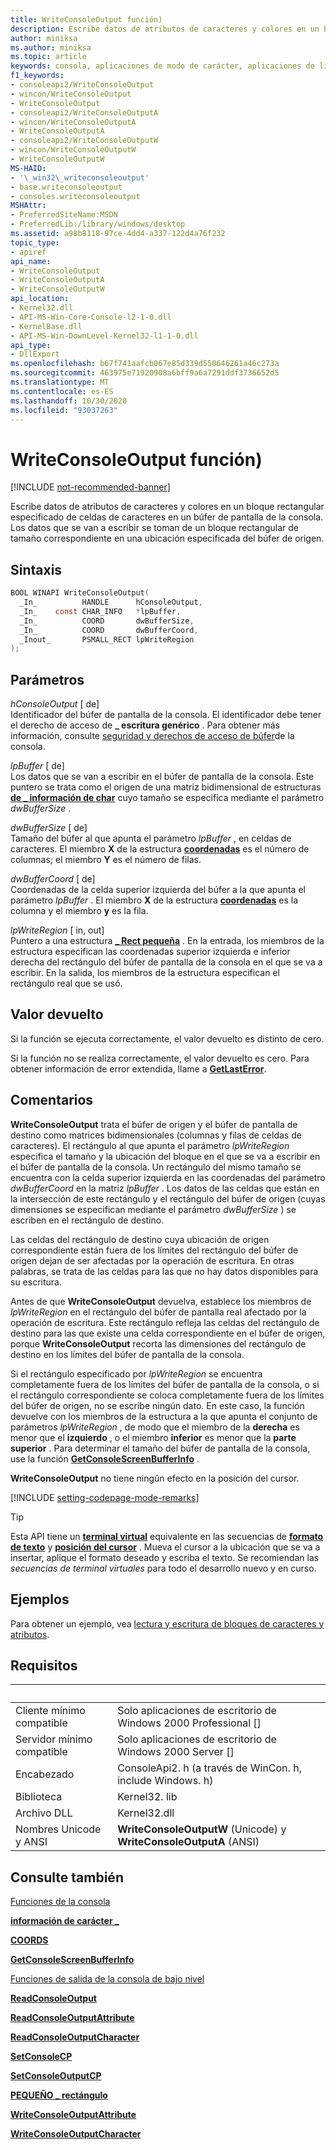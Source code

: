 ```yaml
---
title: WriteConsoleOutput función)
description: Escribe datos de atributos de caracteres y colores en un bloque rectangular especificado de celdas de caracteres en un búfer de pantalla de la consola.
author: miniksa
ms.author: miniksa
ms.topic: article
keywords: consola, aplicaciones de modo de carácter, aplicaciones de línea de comandos, aplicaciones de terminal, API de consola
f1_keywords:
- consoleapi2/WriteConsoleOutput
- wincon/WriteConsoleOutput
- WriteConsoleOutput
- consoleapi2/WriteConsoleOutputA
- wincon/WriteConsoleOutputA
- WriteConsoleOutputA
- consoleapi2/WriteConsoleOutputW
- wincon/WriteConsoleOutputW
- WriteConsoleOutputW
MS-HAID:
- '\_win32\_writeconsoleoutput'
- base.writeconsoleoutput
- consoles.writeconsoleoutput
MSHAttr:
- PreferredSiteName:MSDN
- PreferredLib:/library/windows/desktop
ms.assetid: a98b8118-97ce-4dd4-a337-122d4a76f232
topic_type:
- apiref
api_name:
- WriteConsoleOutput
- WriteConsoleOutputA
- WriteConsoleOutputW
api_location:
- Kernel32.dll
- API-MS-Win-Core-Console-l2-1-0.dll
- KernelBase.dll
- API-MS-Win-DownLevel-Kernel32-l1-1-0.dll
api_type:
- DllExport
ms.openlocfilehash: b67f741aafcb067e85d339d550646261a46c273a
ms.sourcegitcommit: 463975e71920908a6bff9a6a7291ddf3736652d5
ms.translationtype: MT
ms.contentlocale: es-ES
ms.lasthandoff: 10/30/2020
ms.locfileid: "93037263"
---
```

# <a name="writeconsoleoutput-function"></a>WriteConsoleOutput función)

[!INCLUDE [not-recommended-banner](./includes/not-recommended-banner.md)]

Escribe datos de atributos de caracteres y colores en un bloque rectangular especificado de celdas de caracteres en un búfer de pantalla de la consola. Los datos que se van a escribir se toman de un bloque rectangular de tamaño correspondiente en una ubicación especificada del búfer de origen.

## <a name="syntax"></a>Sintaxis

```C
BOOL WINAPI WriteConsoleOutput(
  _In_          HANDLE      hConsoleOutput,
  _In_    const CHAR_INFO   *lpBuffer,
  _In_          COORD       dwBufferSize,
  _In_          COORD       dwBufferCoord,
  _Inout_       PSMALL_RECT lpWriteRegion
);
```

## <a name="parameters"></a>Parámetros

*hConsoleOutput* \[ de\]  
Identificador del búfer de pantalla de la consola. El identificador debe tener el derecho de acceso de **\_ escritura genérico** . Para obtener más información, consulte [seguridad y derechos de acceso de búfer](console-buffer-security-and-access-rights.md)de la consola.

*lpBuffer* \[ de\]  
Los datos que se van a escribir en el búfer de pantalla de la consola. Este puntero se trata como el origen de una matriz bidimensional de estructuras [**de \_ información de char**](char-info-str.md) cuyo tamaño se especifica mediante el parámetro *dwBufferSize* .

*dwBufferSize* \[ de\]  
Tamaño del búfer al que apunta el parámetro *lpBuffer* , en celdas de caracteres. El miembro **X** de la estructura [**coordenadas**](coord-str.md) es el número de columnas; el miembro **Y** es el número de filas.

*dwBufferCoord* \[ de\]  
Coordenadas de la celda superior izquierda del búfer a la que apunta el parámetro *lpBuffer* . El miembro **X** de la estructura [**coordenadas**](coord-str.md) es la columna y el miembro **y** es la fila.

*lpWriteRegion* \[ in, out\]  
Puntero a una estructura [**\_ Rect pequeña**](small-rect-str.md) . En la entrada, los miembros de la estructura especifican las coordenadas superior izquierda e inferior derecha del rectángulo del búfer de pantalla de la consola en el que se va a escribir. En la salida, los miembros de la estructura especifican el rectángulo real que se usó.

## <a name="return-value"></a>Valor devuelto

Si la función se ejecuta correctamente, el valor devuelto es distinto de cero.

Si la función no se realiza correctamente, el valor devuelto es cero. Para obtener información de error extendida, llame a [**GetLastError**](https://msdn.microsoft.com/library/windows/desktop/ms679360).

## <a name="remarks"></a>Comentarios

**WriteConsoleOutput** trata el búfer de origen y el búfer de pantalla de destino como matrices bidimensionales (columnas y filas de celdas de caracteres). El rectángulo al que apunta el parámetro *lpWriteRegion* especifica el tamaño y la ubicación del bloque en el que se va a escribir en el búfer de pantalla de la consola. Un rectángulo del mismo tamaño se encuentra con la celda superior izquierda en las coordenadas del parámetro *dwBufferCoord* en la matriz *lpBuffer* . Los datos de las celdas que están en la intersección de este rectángulo y el rectángulo del búfer de origen (cuyas dimensiones se especifican mediante el parámetro *dwBufferSize* ) se escriben en el rectángulo de destino.

Las celdas del rectángulo de destino cuya ubicación de origen correspondiente están fuera de los límites del rectángulo del búfer de origen dejan de ser afectadas por la operación de escritura. En otras palabras, se trata de las celdas para las que no hay datos disponibles para su escritura.

Antes de que **WriteConsoleOutput** devuelva, establece los miembros de *lpWriteRegion* en el rectángulo del búfer de pantalla real afectado por la operación de escritura. Este rectángulo refleja las celdas del rectángulo de destino para las que existe una celda correspondiente en el búfer de origen, porque **WriteConsoleOutput** recorta las dimensiones del rectángulo de destino en los límites del búfer de pantalla de la consola.

Si el rectángulo especificado por *lpWriteRegion* se encuentra completamente fuera de los límites del búfer de pantalla de la consola, o si el rectángulo correspondiente se coloca completamente fuera de los límites del búfer de origen, no se escribe ningún dato. En este caso, la función devuelve con los miembros de la estructura a la que apunta el conjunto de parámetros *lpWriteRegion* , de modo que el miembro de la **derecha** es menor que el **izquierdo** , o el miembro **inferior** es menor que la **parte superior** . Para determinar el tamaño del búfer de pantalla de la consola, use la función [**GetConsoleScreenBufferInfo**](getconsolescreenbufferinfo.md) .

**WriteConsoleOutput** no tiene ningún efecto en la posición del cursor.

[!INCLUDE [setting-codepage-mode-remarks](./includes/setting-codepage-mode-remarks.md)]

> [!TIP]
> Esta API tiene un **[terminal virtual](console-virtual-terminal-sequences.md)** equivalente en las secuencias de **[formato de texto](console-virtual-terminal-sequences.md#text-formatting)** y **[posición del cursor](console-virtual-terminal-sequences.md#cursor-positioning)** . Mueva el cursor a la ubicación que se va a insertar, aplique el formato deseado y escriba el texto. Se recomiendan las _secuencias de terminal virtuales_ para todo el desarrollo nuevo y en curso.

## <a name="examples"></a>Ejemplos

Para obtener un ejemplo, vea [lectura y escritura de bloques de caracteres y atributos](reading-and-writing-blocks-of-characters-and-attributes.md).

## <a name="requirements"></a>Requisitos

| &nbsp; | &nbsp; |
|-|-|
| Cliente mínimo compatible | Solo aplicaciones de escritorio de Windows 2000 Professional \[\] |
| Servidor mínimo compatible | Solo aplicaciones de escritorio de Windows 2000 Server \[\] |
| Encabezado | ConsoleApi2. h (a través de WinCon. h, include Windows. h) |
| Biblioteca | Kernel32. lib |
| Archivo DLL | Kernel32.dll |
| Nombres Unicode y ANSI | **WriteConsoleOutputW** (Unicode) y **WriteConsoleOutputA** (ANSI) |

## <a name="see-also"></a>Consulte también

[Funciones de la consola](console-functions.md)

[**información de carácter \_**](char-info-str.md)

[**COORDS**](coord-str.md)

[**GetConsoleScreenBufferInfo**](getconsolescreenbufferinfo.md)

[Funciones de salida de la consola de bajo nivel](low-level-console-output-functions.md)

[**ReadConsoleOutput**](readconsoleoutput.md)

[**ReadConsoleOutputAttribute**](readconsoleoutputattribute.md)

[**ReadConsoleOutputCharacter**](readconsoleoutputcharacter.md)

[**SetConsoleCP**](setconsolecp.md)

[**SetConsoleOutputCP**](setconsoleoutputcp.md)

[**PEQUEÑO \_ rectángulo**](small-rect-str.md)

[**WriteConsoleOutputAttribute**](writeconsoleoutputattribute.md)

[**WriteConsoleOutputCharacter**](writeconsoleoutputcharacter.md)
